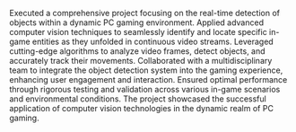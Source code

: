 Executed a comprehensive project focusing on the real-time detection of objects within a dynamic PC gaming environment. Applied advanced computer vision techniques to seamlessly identify and locate specific in-game entities as they unfolded in continuous video streams. Leveraged cutting-edge algorithms to analyze video frames, detect objects, and accurately track their movements. Collaborated with a multidisciplinary team to integrate the object detection system into the gaming experience, enhancing user engagement and interaction. Ensured optimal performance through rigorous testing and validation across various in-game scenarios and environmental conditions. The project showcased the successful application of computer vision technologies in the dynamic realm of PC gaming.
